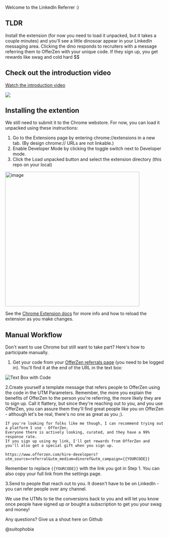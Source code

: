 Welcome to the LinkedIn Referrer :)

## TLDR
Install the extension (for now you need to load it unpacked, but it takes a couple minutes) and you'll see a little dinosoar appear in your LinkedIn messaging area. Clicking the dino responds to recruiters with a message referring them to OfferZen with your unique code. If they sign up, you get rewards like swag and cold hard $$

## Check out the introduction video
<a href="https://www.loom.com/share/086db1bc267f41bebdb1c24a8a365640">
<p>Watch the introduction video</p>
</a>

[<img src="https://cdn.loom.com/sessions/thumbnails/086db1bc267f41bebdb1c24a8a365640-with-play.gif">](https://www.loom.com/share/086db1bc267f41bebdb1c24a8a365640/)


## Installing the extention
We still need to submit it to the Chrome webstore. For now, you can load it unpacked using these instructions:

1. Go to the Extensions page by entering chrome://extensions in a new tab. (By design chrome:// URLs are not linkable.)
2. Enable Developer Mode by clicking the toggle switch next to Developer mode.
3. Click the Load unpacked button and select the extension directory (this repo on your local)
<img width="425" alt="image" src="https://user-images.githubusercontent.com/33951316/235889728-6cc75f8b-b396-40d2-bfa7-cf0ba20cc2e0.png">


See the [Chrome Extension docs](https://developer.chrome.com/docs/extensions/mv3/getstarted/development-basics/) for more info and how to reload the extension as you make changes. 

## Manual Workflow
Don't want to use Chrome but still want to take part? Here's how to participate manually. 

1. Get your code from your [OfferZen referrals page](https://www.offerzen.com/candidate/referral_redirect) (you need to be logged in). You'll find it at the end of the URL in the text box:

![Text Box with Code](https://user-images.githubusercontent.com/33951316/225258972-3bf8570b-5111-47d2-8794-52d761cbc457.png)

2.Create yourself a template message that refers people to OfferZen using the code in the UTM Parameters. Remember, the more you explain the benefits of OfferZen to the person you're referring, the more likely they are to sign up. Call it flattery, but since they're reaching out to you, and you use OfferZen, you can assure them they'll find great people like you on OfferZen - although let's be real, there's no one as great as you ;). 

```Thanks for reaching out. I'm not looking for work right now, but perhaps some time in the future again :)
If you're looking for folks like me though, I can recommend trying out a platform I use - OfferZen.
Everyone there is actively looking, curated, and they have a 99% response rate.
If you sign up using my link, I'll get rewards from OfferZen and you'll also get a special gift when you sign up.

https://www.offerzen.com/hire-developers?utm_source=referral&utm_medium=dinoref&utm_campaign={{YOURCODE}}
```
Remember to replace `{{YOURCODE}}` with the link you got in Step 1. You can also copy your full link from the settings page.

3.Send to people that reach out to you. It doesn't have to be on LinkedIn - you can refer people over any channel. 

We use the UTMs to tie the conversions back to you and will let you know once people have signed up or bought a subscription to get you your swag and money!

Any questions? Give us a shout here on Github

@suitophobia
